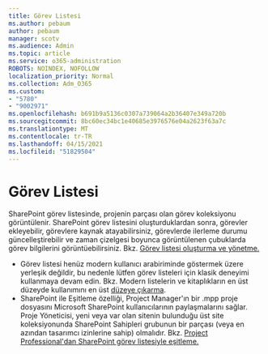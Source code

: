 ```yaml
---
title: Görev Listesi
ms.author: pebaum
author: pebaum
manager: scotv
ms.audience: Admin
ms.topic: article
ms.service: o365-administration
ROBOTS: NOINDEX, NOFOLLOW
localization_priority: Normal
ms.collection: Adm_O365
ms.custom:
- "5780"
- "9002971"
ms.openlocfilehash: b691b9a5136c0307a739064a2b36407e349a720b
ms.sourcegitcommit: 8bc60ec34bc1e40685e3976576e04a2623f63a7c
ms.translationtype: MT
ms.contentlocale: tr-TR
ms.lasthandoff: 04/15/2021
ms.locfileid: "51829504"
---
```

# <a name="task-list"></a>Görev Listesi

SharePoint görev listesinde, projenin parçası olan görev koleksiyonu görüntülenir. SharePoint görev listesini oluşturduklardan sonra, görevler ekleyebilir, görevlere kaynak atayabilirsiniz, görevlerde ilerleme durumu güncelleştirebilir ve zaman çizelgesi boyunca görüntülenen çubuklarda görev bilgilerini görüntüebilirsiniz. Bkz. [Görev listesi oluşturma ve yönetme.](https://support.microsoft.com/office/466ad207-46fd-4c77-9af1-41bc23cec21a)  

-   Görev listesi henüz modern kullanıcı arabiriminde göstermek üzere yerleşik değildir, bu nedenle lütfen görev listeleri için klasik deneyimi kullanmaya devam edin. Bkz. Modern listelerin ve kitaplıkların en üst düzeyde kullanımını en üst [düzeye çıkarma](https://docs.microsoft.com/sharepoint/dev/transform/modernize-userinterface-lists-and-libraries).
-   SharePoint ile Eşitleme özelliği, Project Manager'ın bir .mpp proje dosyasını Microsoft SharePoint kullanıcılarının paylaşmalarını sağlar. Proje Yöneticisi, yeni veya var olan sitenin bulunduğu üst site koleksiyonunda SharePoint Sahipleri grubunun bir parçası (veya en azından tasarımcı izinlerine sahip) olmalıdır. Bkz. [Project Professional'dan SharePoint görev listesiyle eşitleme.](https://docs.microsoft.com/office/troubleshoot/project/sync-with-tasks-from-project)